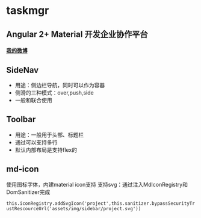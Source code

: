 # taskmgr

## Angular 2+ Material 开发企业协作平台

#### [我的微博](http://weibo.com/u/3826537889?refer_flag=1001030201_&is_all=1)

## SideNav

- 用途：侧边栏导航，同时可以作为容器
- 侧滑的三种模式：over,push,side
- 一般和<md-sidenav-container>联合使用

## Toolbar

- 用途：一般用于头部、标题栏
- 通过<md-toolbar-row>可以支持多行
- 默认内部布局是支持flex的

## md-icon

使用图标字体，内建material icon支持
支持svg：通过注入MdIconRegistry和DomSanitizer完成

`this.iconRegistry.addSvgIcon('project',this.sanitizer.bypassSecurityTrustRescourceUrl('assets/img/sidebar/project.svg'))`